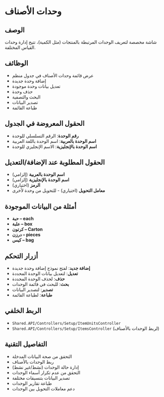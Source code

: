# وحدات الأصناف

## الوصف
شاشة مخصصة لتعريف الوحدات المرتبطة بالمنتجات (مثل الكمية)، تتيح إدارة وحدات القياس المختلفة.

## الوظائف
- عرض قائمة وحدات الأصناف في جدول منظم
- إضافة وحدة جديدة
- تعديل بيانات وحدة موجودة
- حذف وحدة
- البحث والتصفية
- تصدير البيانات
- طباعة القائمة

## الحقول المعروضة في الجدول
- **رقم الوحدة**: الرقم التسلسلي للوحدة
- **اسم الوحدة بالعربية**: اسم الوحدة باللغة العربية
- **اسم الوحدة بالإنجليزية**: الاسم الإنجليزي للوحدة

## الحقول المطلوبة عند الإضافة/التعديل
- **اسم الوحدة بالعربية** (إلزامي)
- **اسم الوحدة بالإنجليزية** (إلزامي)
- **الرمز** (اختياري)
- **معامل التحويل** (اختياري) - للتحويل من وحدة لأخرى

## أمثلة من البيانات الموجودة
- **حبة – each**
- **علبة – box**
- **كرتون – Carton**
- **درزن – pieces**
- **كيس – bag**

## أزرار التحكم
- **إضافة جديد**: لفتح نموذج إضافة وحدة جديدة
- **تعديل**: لتعديل بيانات الوحدة المحددة
- **حذف**: لحذف الوحدة المحددة
- **بحث**: للبحث في قائمة الوحدات
- **تصدير**: لتصدير البيانات
- **طباعة**: لطباعة القائمة

## الربط الخلفي
- `Shared.API/Controllers/Setup/ItemUnitsController`
- `Shared.API/Controllers/Setup/ItemsController` (لربط الوحدات بالأصناف)

## التفاصيل التقنية
- التحقق من صحة البيانات المدخلة
- ربط الوحدات بالأصناف
- إدارة حالة الوحدات (نشط/غير نشط)
- التحقق من عدم تكرار أسماء الوحدات
- تصدير البيانات بتنسيقات مختلفة
- طباعة تقارير الوحدات
- دعم معاملات التحويل بين الوحدات
